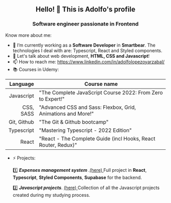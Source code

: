 <h2 align="center"> Hello! 👋 This is Adolfo's profile </h2>
<h3 align="center"> Software engineer passionate in Frontend </h3>


Know more about me:
- 🔭 I’m currently working as a **Software Developer** in **Smartbear**. The technologies I deal with are: Typescript, React and Styled components.
- 💬 Let's talk about web development, **HTML, CSS and Javascript**!
- 📫 How to reach me: https://www.linkedin.com/in/adolfolopezoyarzabal/
- 📚 Courses in Udemy:

| Language | Course name |
|-----:|-----------|
|     Javascript| "The Complete JavaScript Course 2022: From Zero to Expert!"|
|     CSS, SASS| "Advanced CSS and Sass: Flexbox, Grid, Animations and More!"    |
|     Git, Github| "The Git & Github bootcamp"       |
|     Typescript| "Mastering Typescript - 2022 Edition"      |
|     React| "React - The Complete Guide (incl Hooks, React Router, Redux)"       |

- ⚡ Projects:

  1️⃣ <b> *Expenses management system* </b>.<a href="https://github.com/aloyarzabal/goal-tracker">(here) </a> Full project in **React**, **Typescript**, **Styled Components**, **Supabase** for the backend.
  
  2️⃣ <b>*Javascript projects*</b>. <a href="https://github.com/aloyarzabal/javascriptProjects">(here) </a> Collection of all the Javascript projects created during my studying process.
